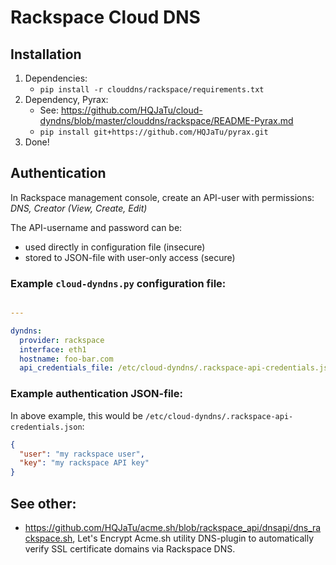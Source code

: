 # Rackspace Cloud DNS

## Installation
1. Dependencies:
    * `pip install -r clouddns/rackspace/requirements.txt`
1. Dependency, Pyrax:
    * See: https://github.com/HQJaTu/cloud-dyndns/blob/master/clouddns/rackspace/README-Pyrax.md
    * `pip install git+https://github.com/HQJaTu/pyrax.git`
1. Done!

## Authentication

In Rackspace management console, create an API-user with permissions:
_DNS, Creator (View, Create, Edit)_

The API-username and password can be:
* used directly in configuration file (insecure)
* stored to JSON-file with user-only access (secure)

### Example `cloud-dyndns.py` configuration file:
```yaml

---

dyndns:
  provider: rackspace
  interface: eth1
  hostname: foo-bar.com
  api_credentials_file: /etc/cloud-dyndns/.rackspace-api-credentials.json
```

### Example authentication JSON-file:

In above example, this would be `/etc/cloud-dyndns/.rackspace-api-credentials.json`:
```json
{
  "user": "my rackspace user",
  "key": "my rackspace API key"
}
```

## See other:
* https://github.com/HQJaTu/acme.sh/blob/rackspace_api/dnsapi/dns_rackspace.sh, Let's Encrypt Acme.sh utility DNS-plugin to automatically verify SSL certificate domains via Rackspace DNS.
